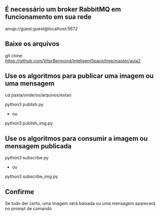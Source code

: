 ## É necessário um broker RabbitMQ em funcionamento em sua rede

amqp://guest:guest@localhost:5672

## Baixe os arquivos 

git clone https://github.com/VitorBermond/InteligentSpace/tree/master/aula2

## Use os algoritmos para publicar uma imagem ou uma mensagem

cd pasta/onde/os/arquivos/estao

python3 publish.py

- ou

python3 publish_img.py

## Use os algoritmos para consumir a imagem ou mensagem publicada

python3 subscribe.py

- ou

python3 subscribe_img.py

## Confirme

Se tudo der certo, uma imagem será baixada ou uma mensagem aparecerá no prompt de comando
